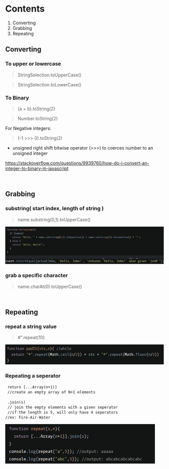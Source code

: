 # Contents

1. Converting
2. Grabbing
3. Repeating

## Converting

### To upper or lowercase

> StringSelection.toUpperCase()

> StringSelection.toLowerCase()

### To Binary

> (a + b).toString(2)

> Number.toString(2)

For Negative integers:

> (-1 >>> 0).toString(2)

- unsigned right shift bitwise operator (>>>) to coerces number to an unsigned integer

https://stackoverflow.com/questions/9939760/how-do-i-convert-an-integer-to-binary-in-javascript

<br>

## Grabbing

### substring( start index, length of string )

> name.substring(0,1).toUpperCase()

![Alt text](image-9.png)

### grab a specific character

> name.charAt(0).toUpperCase()

<br>

## Repeating

### repeat a string value

> #".repeat(10)

![Alt text](image-4.png)

### Repeating a seperator

```
 return [...Array(n+1)]
 //create an empty array of N+1 elements

 .join(s)
 // join the empty elements with a given seperator
 //if the length is 5, will only have 4 seperators
//ex: Fire-Air-Water
```

![Alt text](image-18.png)
